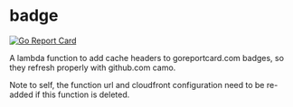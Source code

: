 # badge

[![Go Report Card](https://badge.mlctrez.com/mlctrez/badge)](https://goreportcard.com/report/github.com/mlctrez/badge)

A lambda function to add cache headers to goreportcard.com badges, so they refresh properly with github.com camo.

Note to self, the function url and cloudfront configuration need to be re-added if this function is deleted.